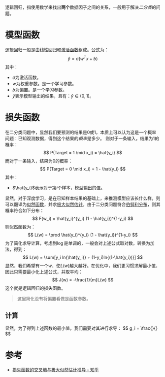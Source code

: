 逻辑回归，指使用数学来找出**两个**数据因子之间的关系，一般用于解决*二分类*的问题。

# 模型函数
逻辑回归一般是由线性回归和[激活函数](激活函数.md)组成。公式为：
$$
\hat{y} = \sigma(w^T x + b)
$$
其中：
- $\sigma$为激活函数。
- $w$为权重参数。是一个学习参数。
- $b$为偏置。是一个学习参数。
- $\hat{y}$表示模型输出的结果，且有：$\hat{y} \in (0,1)$。


# 损失函数
在二分类问题中，显然我们要预测的结果是0或1，本质上可以认为这是一个概率问题：已知观测数据，得到这个结果的*概率*是多少。
则对于一条输入，结果为1的概率：
$$
P(Target = 1 \mid x_i) = \hat{y_i}
$$
而对于一条输入，结果为0的概率：
$$
P(Target = 0 \mid x_i) = 1 - \hat{y_i}
$$
其中：
- $\hat{y_i}$表示对于第$i$个样本，模型输出的值。

显然，对于深度学习，是在已知样本结果的基础上，来推测模型应该长什么样，则可以翻译为[似然函数](似然函数.md)，并求[极大似然估计](极大似然估计.md)，由于二分类问题符合[伯努利分布](伯努利分布.md)，则其概率符合如下分布：
$$
F(w_i) = \hat{y_i}^{y_i} (1 - \hat{y_i})^{1-y_i}
$$
则似然函数为：
$$
L(w) = \prod \hat{y_i}^{y_i} (1 - \hat{y_i})^{1-y_i}
$$
为了简化求导计算，考虑到$\log$是单调的，一般会对上述公式取对数，转换为加法，得到：
$$
L(w) = \sum[y_i ln{\hat{y_i}} + (1-y_i)ln{(1-\hat{y_i})}]
$$
显然，我们希望有一个$w$，使$L(w)$越大越好。在优化中，我们更习惯求解最小值，因此只需要最小化上述公式，并取平均：
$$
J(w) = -\frac{1}{m}L(w)
$$
这个就是逻辑回归的损失函数。

> 这里简化没有将偏置看做是函数参数。
## 计算
显然，为了得到上述函数的最小值，我们需要对其进行求导：
$$
g_i = \frac{\}{}
$$

# 参考
- [损失函数的交叉熵与极大似然估计推导 - 知乎](https://zhuanlan.zhihu.com/p/458745814)